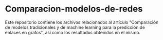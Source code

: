 # Comparacion-modelos-de-redes
Este repositorio contiene los archivos relacionados al artículo "Comparación de modelos tradicionales y de machine learning para la predicción de enlaces en grafos", así como los resultados obtenidos en el mismo.
